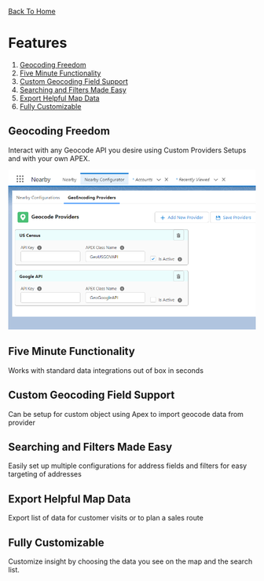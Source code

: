 [Back To Home](index.md)

# Features

1. [Geocoding Freedom](#geocoding-freedom)
1. [Five Minute Functionality](#five-minute-functionality)
1. [Custom Geocoding Field Support](#custom-geocoding-field-support)
1. [Searching and Filters Made Easy](#searching-and-filters-made-easy)
1. [Export Helpful Map Data](#export-helpful-map-data)
1. [Fully Customizable](#fully-customizable)


## Geocoding Freedom

Interact with any Geocode API you desire using Custom Providers Setups and with your own APEX.

![GeoCode Providers](/docs/images/features-gf.png)

## Five Minute Functionality

Works with standard data integrations out of box in seconds

## Custom Geocoding Field Support

Can be setup for custom object using Apex to import geocode data from provider

## Searching and Filters Made Easy

Easily set up multiple configurations for address fields and filters for easy targeting of addresses

## Export Helpful Map Data

Export list of data for customer visits or to plan a sales route

## Fully Customizable

Customize insight by choosing the data you see on the map and the search list.
